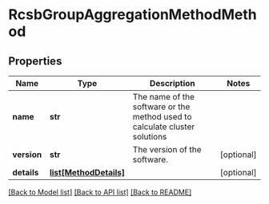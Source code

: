 # RcsbGroupAggregationMethodMethod

## Properties
Name | Type | Description | Notes
------------ | ------------- | ------------- | -------------
**name** | **str** | The name of the software or the method used to calculate cluster solutions | 
**version** | **str** | The version of the software. | [optional] 
**details** | [**list[MethodDetails]**](MethodDetails.md) |  | [optional] 

[[Back to Model list]](../README.md#documentation-for-models) [[Back to API list]](../README.md#documentation-for-api-endpoints) [[Back to README]](../README.md)


